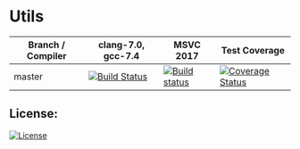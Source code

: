 # Utils
Branch / Compiler | clang-7.0,  gcc-7.4   |  MSVC 2017  |  Test Coverage
------------------| -------------------------------|-------------|---------------
master | [![Build Status](https://travis-ci.com/xvyvx/Utils.svg?branch=master)](https://travis-ci.com/xvyvx/Utils) | [![Build status](https://ci.appveyor.com/api/projects/status/nt3umknb0wxaxb98/branch/master?svg=true)](https://ci.appveyor.com/project/xvyvx/utils/branch/master) | [![Coverage Status](https://coveralls.io/repos/github/xvyvx/Utils/badge.svg?branch=master)](https://coveralls.io/github/xvyvx/Utils?branch=master)

License:
-------------
[![License](https://img.shields.io/badge/License-BSD%202--Clause-orange.svg)](https://opensource.org/licenses/BSD-2-Clause)

